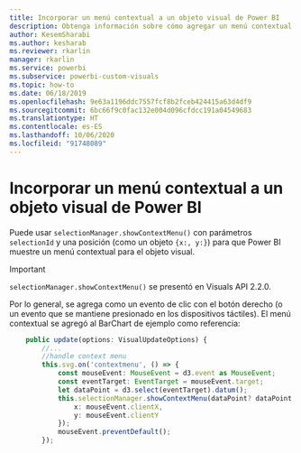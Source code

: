```yaml
---
title: Incorporar un menú contextual a un objeto visual de Power BI
description: Obtenga información sobre cómo agregar un menú contextual a un objeto visual de Power BI.
author: KesemSharabi
ms.author: kesharab
ms.reviewer: rkarlin
manager: rkarlin
ms.service: powerbi
ms.subservice: powerbi-custom-visuals
ms.topic: how-to
ms.date: 06/18/2019
ms.openlocfilehash: 9e63a1196ddc7557fcf8b2fceb424415a63d4df9
ms.sourcegitcommit: 6bc66f9c0fac132e004d096cfdcc191a04549683
ms.translationtype: HT
ms.contentlocale: es-ES
ms.lasthandoff: 10/06/2020
ms.locfileid: "91748089"
---
```

# <a name="add-context-menu-to-power-bi-visual"></a>Incorporar un menú contextual a un objeto visual de Power BI

Puede usar `selectionManager.showContextMenu()` con parámetros `selectionId` y una posición (como un objeto `{x:, y:}`) para que Power BI muestre un menú contextual para el objeto visual.

> [!IMPORTANT]
> `selectionManager.showContextMenu()` se presentó en Visuals API 2.2.0.

Por lo general, se agrega como un evento de clic con el botón derecho (o un evento que se mantiene presionado en los dispositivos táctiles). El menú contextual se agregó al BarChart de ejemplo como referencia:

```typescript
    public update(options: VisualUpdateOptions) {
        //...
        //handle context menu
        this.svg.on('contextmenu', () => {
            const mouseEvent: MouseEvent = d3.event as MouseEvent;
            const eventTarget: EventTarget = mouseEvent.target;
            let dataPoint = d3.select(eventTarget).datum();
            this.selectionManager.showContextMenu(dataPoint? dataPoint.selectionId : {}, {
                x: mouseEvent.clientX,
                y: mouseEvent.clientY
            });
            mouseEvent.preventDefault();
        });
```
